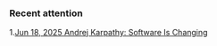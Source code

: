 ### Recent attention
1.[Jun 18, 2025 Andrej Karpathy: Software Is Changing](https://www.youtube.com/watch?v=LCEmiRjPEtQ)